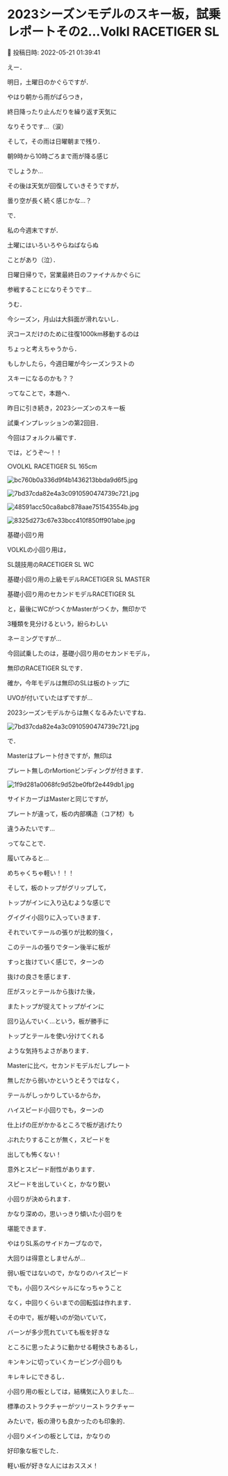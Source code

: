 # 2023シーズンモデルのスキー板，試乗レポートその2…Volkl RACETIGER SL

📅 投稿日時: 2022-05-21 01:39:41

えー．


明日，土曜日のかぐらですが．


やはり朝から雨がぱらつき，


終日降ったり止んだりを繰り返す天気に


なりそうです…（涙）





そして，その雨は日曜朝まで残り．


朝9時から10時ごろまで雨が降る感じ


でしょうか…


その後は天気が回復していきそうですが，


曇り空が長く続く感じかな…？





で．


私の今週末ですが．


土曜にはいろいろやらねばならぬ


ことがあり（泣）．


日曜日帰りで，営業最終日のファイナルかぐらに


参戦することになりそうです…





うむ．


今シーズン，月山は大斜面が滑れないし．


沢コースだけのために往復1000km移動するのは


ちょっと考えちゃうから．


もしかしたら，今週日曜が今シーズンラストの


スキーになるのかも？？





ってなことで，本題へ．


昨日に引き続き，2023シーズンのスキー板


試乗インプレッションの第2回目．


今回はフォルクル編です．


では，どうぞ～！！[]()





○VOLKL RACETIGER SL 165cm







![bc760b0a336d9f4b1436213bbda9d6f5.jpg](images/bc760b0a336d9f4b1436213bbda9d6f5.jpg)









![7bd37cda82e4a3c0910590474739c721.jpg](images/7bd37cda82e4a3c0910590474739c721.jpg)









![48591acc50ca8abc878aae751543554b.jpg](images/48591acc50ca8abc878aae751543554b.jpg)









![8325d273c67e33bcc410f850ff901abe.jpg](images/8325d273c67e33bcc410f850ff901abe.jpg)







基礎小回り用





VOLKLの小回り用は，


SL競技用のRACETIGER SL WC


基礎小回り用の上級モデルRACETIGER SL MASTER


基礎小回り用のセカンドモデルRACETIGER SL


と，最後にWCがつくかMasterがつくか，無印かで


3種類を見分けるという，紛らわしい


ネーミングですが…





今回試乗したのは，基礎小回り用のセカンドモデル，


無印のRACETIGER SLです．





確か，今年モデルは無印のSLは板のトップに


UVOが付いていたはずですが…


2023シーズンモデルからは無くなるみたいですね．




![7bd37cda82e4a3c0910590474739c721.jpg](images/7bd37cda82e4a3c0910590474739c721.jpg)







で．


Masterはプレート付きですが，無印は


プレート無しのrMortionビンディングが付きます．




![1f9d281a0068fc9d52be0fbf2e449db1.jpg](images/1f9d281a0068fc9d52be0fbf2e449db1.jpg)




サイドカーブはMasterと同じですが，


プレートが違って，板の内部構造（コア材）も


違うみたいです…





ってなことで．


履いてみると…


めちゃくちゃ軽い！！！





そして，板のトップがグリップして，


トップがインに入り込むような感じで


グイグイ小回りに入っていきます．





それでいてテールの張りが比較的強く，


このテールの張りでターン後半に板が


すっと抜けていく感じで，ターンの


抜けの良さを感じます．





圧がスッとテールから抜けた後，


またトップが捉えてトップがインに


回り込んでいく…という，板が勝手に


トップとテールを使い分けてくれる


ような気持ちよさがあります．





Masterに比べ，セカンドモデルだしプレート


無しだから弱いかというとそうではなく，


テールがしっかりしているからか，


ハイスピード小回りでも，ターンの


仕上げの圧がかかるところで板が逃げたり


ぶれたりすることが無く，スピードを


出しても怖くない！


意外とスピード耐性があります．





スピードを出していくと，かなり鋭い


小回りが決められます．


かなり深めの，思いっきり傾いた小回りを


堪能できます．





やはりSL系のサイドカーブなので，


大回りは得意としませんが…


弱い板ではないので，かなりのハイスピード


でも，小回りスペシャルになっちゃうこと


なく，中回りくらいまでの回転弧は作れます．





その中で，板が軽いのが効いていて，


バーンが多少荒れていても板を好きな


ところに思ったように動かせる軽快さもあるし，


キンキンに切っていくカービング小回りも


キレキレにできるし．


小回り用の板としては，結構気に入りました…





標準のストラクチャーがツリーストラクチャー


みたいで，板の滑りも良かったのも印象的．





小回りメインの板としては，かなりの


好印象な板でした．


軽い板が好きな人にはおススメ！
